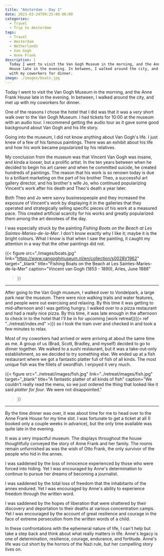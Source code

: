 ```yaml
---
title: "Amsterdam - Day 1"
date: 2023-03-24T09:25:00-06:00
categories:
  - Travel
  - Trip to Amsterdam
tags:
  - Travel
  - Amsterdam
  - Netherlands
  - Van Gogh
  - Anne Frank
description: |
  Today I went to visit the Van Gogh Museum in the morning, and the Anne Frank
  House late in the evening. In between, I walked around the city, and met up
  with my coworkers for dinner.
image: ./images/boats.jpg
---
```


Today I went to visit the Van Gogh Museum in the morning, and the Anne Frank
House late in the evening. In between, I walked around the city, and met up with
my coworkers for dinner.

One of the reasons I chose the hotel that I did was that it was a *very* short
walk over to the Van Gogh Museum. I had tickets for 10:00 at the museum with an
audio tour. I recommend getting the audio tour as it gave some good background
about Van Gogh and his life story.

Going into the museum, I did not know anything about Van Gogh's life. I just
knew of a few of his famous paintings. There was an exhibit about his life and
how his work became popularized by his relatives.

My conclusion from the museum was that Vincent Van Gogh was insane, and kinda a
looser, but a prolific artist. In the ten years between when he decided to begin
his art career and when he committed suicide, he created hundreds of paintings.
The reason that his work is so renown today is due to a brilliant marketing on
the part of his brother Theo, a successful art gallery director, and his
brother's wife Jo, who continued popularizing Vincent's work after his death and
Theo's death a year later.

Both Theo and Jo were savvy businesspeople and they increased the exposure of
Vincent's work by displaying it in the galleries that they operated and
strategically selling specific pieces of his work at a measured pace. This
created artificial scarcity for his works and greatly popularized them among the
art devotees of the day.

I was especially struck by the painting *Fishing Boats on the Beach at Les
Saintes-Maries-de-la-Mer*. I don't know exactly why I like it; maybe it is the
bright colours. What I know is that when I saw the painting, it caught my
attention in a way that the other paintings did not.

{{< figure
      src="./images/boats.jpg"
      link="https://www.vangoghmuseum.nl/en/collection/s0028V1962"
      target="_blank"
      title="Fishing Boats on the Beach at Les Saintes-Maries-de-la-Mer"
      caption="Vincent van Gogh (1853 - 1890), Arles, June 1888"
>}}

------

After going to the Van Gogh museum, I walked over to Vondelpark, a large park
near the museum. There were nice walking trails and water features, and people
were out exercising and relaxing. By this time it was getting to mid-afternoon
and I was getting hungry. I walked over to a pizza restaurant and had a really
nice pizza. By this time, it was late enough in the afternoon to check in to the
hotel that I'll be in for upcoming
[work retreat]({{< ref "../retreat/index.md" >}})
so I took the tram over and checked in and took a few minutes to relax.

Most of my coworkers had arrived or were arriving at about the same time as me.
A group of us (Brad, Scott, Bradley, and myself) decided to go to dinner
together. We walked to a sushi restaurant, but it was a take-out-only
establishment, so we decided to try something else. We ended up at a fish
restaurant where we got a fantastic platter full of fish of all kinds. The most
unique fish was the fillets of swordfish. I enjoyed it very much.

{{< figure
      src="../retreat/images/fish.jpg"
      link="../retreat/images/fish.jpg"
      target="_blank"
      title="A fantastic platter of all kinds of fish"
      caption="We couldn't really read the menu, so we just ordered the thing that looked like it said *platter for four*. We were not disappointed."
>}}

---------

By the time dinner was over, it was about time for me to head over to the Anne
Frank House for my time slot. I was fortunate to get a ticket at all (I booked
only a couple weeks in advance), but the only time available was quite late in
the evening.

It was a very impactful museum. The displays throughout the house thoughtfully
conveyed the story of Anne Frank and her family. The rooms remain unfurnished as
was the wish of Otto Frank, the only survivor of the people who hid in the
annex.

I was saddened by the loss of innocence experienced by those who were forced
into hiding. Yet I was encouraged by Anne's determination to continue to pursue
her dreams of becoming a journalist.

I was saddened by the total loss of freedom that the inhabitants of the annex
endured. Yet I was encouraged by Anne's ability to experience freedom through
the written word.

I was saddened by the hopes of liberation that were shattered by their discovery
and deportation to their deaths at various concentration camps. Yet I was
encouraged by the account of great resilience and courage in the face of extreme
persecution from the written words of a child.

In these confrontations with the ephemeral nature of life, I can't help but take
a step back and think about what really matters in life. Anne's legacy is one of
determination, resilience, courage, endurance, and fortitude. Anne's life was
cut short by the horrors of the Nazi rule, but her compelling story lives on.
